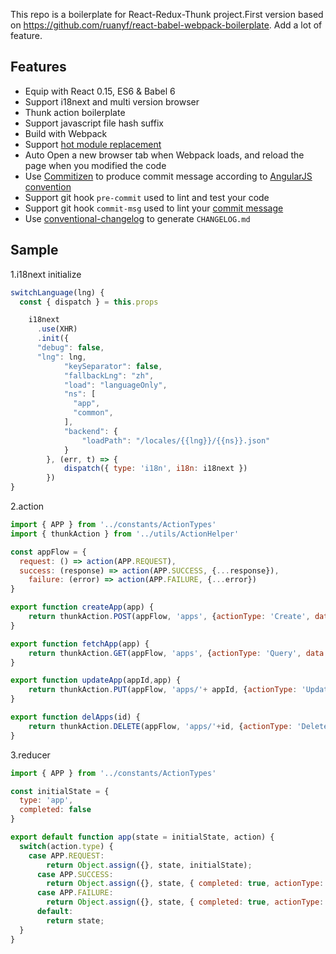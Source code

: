 This repo is a boilerplate for React-Redux-Thunk project.First version based on https://github.com/ruanyf/react-babel-webpack-boilerplate.
Add a lot of feature.

## Features

- Equip with React 0.15, ES6 & Babel 6
- Support i18next and multi version browser
- Thunk action boilerplate
- Support javascript file hash suffix
- Build with Webpack
- Support [hot module replacement](https://webpack.github.io/docs/hot-module-replacement.html)
- Auto Open a new browser tab when Webpack loads, and reload the page when you modified the code
- Use [Commitizen](https://github.com/commitizen/cz-cli) to produce commit message according to [AngularJS convention](https://github.com/angular/angular.js/blob/master/CONTRIBUTING.md#-git-commit-guidelines)
- Support git hook `pre-commit` used to lint and test your code
- Support git hook `commit-msg` used to lint your [commit message](https://github.com/kentcdodds/validate-commit-msg)
- Use [conventional-changelog](https://github.com/ajoslin/conventional-changelog) to generate `CHANGELOG.md`

## Sample
1.i18next initialize

```javascript
switchLanguage(lng) {
  const { dispatch } = this.props

	i18next
	  .use(XHR)
	  .init({
      "debug": false,
      "lng": lng,
			"keySeparator": false,
			"fallbackLng": "zh",
			"load": "languageOnly",
			"ns": [
			  "app",
			  "common",
			],
			"backend": {
				"loadPath": "/locales/{{lng}}/{{ns}}.json"
			}
		}, (err, t) => {
			dispatch({ type: 'i18n', i18n: i18next })
		})
}
```
2.action

```javascript
import { APP } from '../constants/ActionTypes'
import { thunkAction } from '../utils/ActionHelper'

const appFlow = {
  request: () => action(APP.REQUEST),
  success: (response) => action(APP.SUCCESS, {...response}),
	failure: (error) => action(APP.FAILURE, {...error})
}

export function createApp(app) {
	return thunkAction.POST(appFlow, 'apps', {actionType: 'Create', data: app})
}

export function fetchApp(app) {
	return thunkAction.GET(appFlow, 'apps', {actionType: 'Query', data: app})
}

export function updateApp(appId,app) {
	return thunkAction.PUT(appFlow, 'apps/'+ appId, {actionType: 'Update', data: app})
}

export function delApps(id) {
	return thunkAction.DELETE(appFlow, 'apps/'+id, {actionType: 'Delete'})
}
```

3.reducer

```javascript
import { APP } from '../constants/ActionTypes'

const initialState = {
  type: 'app',
  completed: false
}

export default function app(state = initialState, action) {
  switch(action.type) {
    case APP.REQUEST:
	    return Object.assign({}, state, initialState);
	  case APP.SUCCESS:
	    return Object.assign({}, state, { completed: true, actionType: action.actionType, maxResults:action.maxResults});
	  case APP.FAILURE:
	    return Object.assign({}, state, { completed: true, actionType: action.actionType, error: action.error});
	  default:
	    return state;
  }
}
```   
